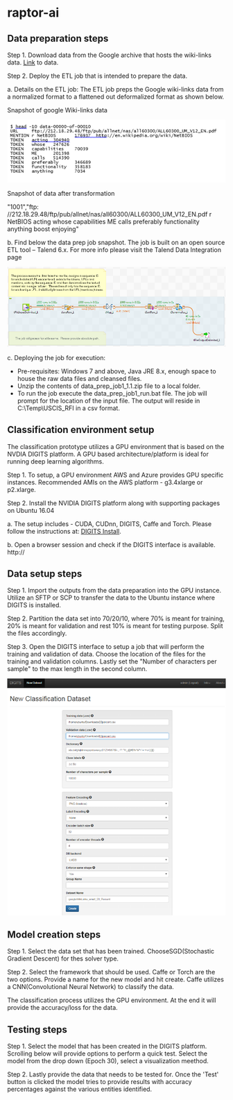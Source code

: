 # raptor-ai

## Data preparation steps

Step 1. Download data from the Google archive that hosts the wiki-links data. [Link](https://code.google.com/archive/p/wiki-links/downloads) to data.

Step 2. Deploy the ETL job that is intended to prepare the data.

  a.	Details on the ETL job:  The ETL job preps the Google wiki-links data from a normalized format to a flattened out deformalized format as shown below.

  Snapshot of google Wiki-links data
  
  ![alt text](https://github.com/ICFI/raptor-ai/blob/master/wikilinks_data_snapshot.PNG "Logo Title Text 1")


Snapshot of data after transformation

"1001","ftp: //212.18.29.48/ftp/pub/allnet/nas/all60300/ALL60300_UM_V12_EN.pdf r NetBIOS acting whose capabilities ME calls preferably functionality anything boost enjoying"

b.	Find below the data prep job snapshot.  The job is built on an open source ETL tool – Talend 6.x.  For more info please visit the Talend Data Integration page 

  ![alt text](https://github.com/ICFI/raptor-ai/blob/master/data_prep_job_snapshot.png "Logo Title Text 1")
  
c.	Deploying the job for execution: 
*	Pre-requisites: Windows 7 and above, Java JRE 8.x, enough space to house the raw data files and cleansed files.
*	Unzip the contents of data_prep_job1_1.1.zip file to a local folder.   
*	To run the job execute the data_prep_job1_run.bat file.  The job will prompt for the location of the input file.  The output will reside in C:\Temp\USCIS_RFI in a csv format.


## Classification environment setup

The classification prototype utilizes a GPU environment that is based on the NVDIA DIGITS platform.  A GPU based architecture/platform is ideal for running deep learning algorithms.  

Step 1. To setup, a GPU environment AWS and Azure provides GPU specific instances.  Recommended AMIs on the AWS platform - g3.4xlarge or p2.xlarge.  

Step 2. Install the NVIDIA DIGITS platform along with supporting packages on Ubuntu 16.04

a.	The setup includes -  CUDA, CUDnn, DIGITS, Caffe and Torch.  Please follow the instructions at: [DIGITS Install](https://github.com/NVIDIA/DIGITS/blob/master/docs/UbuntuInstall.md).

b.	Open a browser session and check if the DIGITS interface is available.  http://<ipAddress> 

## Data setup steps
Step 1. Import the outputs from the data preparation into the GPU instance.  Utilize an SFTP or SCP to transfer the data to the Ubuntu instance where DIGITS is installed.

Step 2. Partition the data set into 70/20/10, where 70% is meant for training, 20% is meant for validation and rest 10% is meant for testing purpose.  Split the files accordingly.

Step 3. Open the DIGITS interface to setup a job that will perform the training and validation of data.  Choose the location of the files for the training and validation columns. Lastly set the "Number of characters per sample" to the max length in the second column.

![alt text](https://github.com/ICFI/raptor-ai/blob/master/DIGITS_data_prep.PNG "Logo Title Text 1")


## Model creation steps


Step 1. Select the data set that has been trained. ChooseSGD(Stochastic Gradient Descent) for thes solver type.

Step 2. Select the framework that should be used.  Caffe or Torch are the two options.  Provide a name for the new model and hit create.  Caffe utilizes a CNN(Convolutional Neural Network) to classify the data.

The classification process utilizes the GPU environment. At the end it will provide the accuracy/loss for the data.

## Testing steps

Step 1. Select the model that has been created in the DIGITS platform. Scrolling below will provide options to perform a quick test.  Select the model from the drop down (Epoch 30), select a visualization meethod.  

Step 2. Lastly provide the data that needs to be tested for.  Once the 'Test' button is clicked the model tries to provide results with accuracy percentages against the various entities identified.

